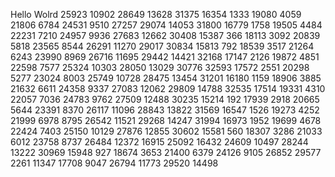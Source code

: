 Hello Wolrd
25923
10902
28649
13628
31375
16354
1333
19080
4059
21806
6784
24531
9510
27257
29074
14053
31800
16779
1758
19505
4484
22231
7210
24957
9936
27683
12662
30408
15387
366
18113
3092
20839
5818
23565
8544
26291
11270
29017
30834
15813
792
18539
3517
21264
6243
23990
8969
26716
11695
29442
14421
32168
17147
2126
19872
4851
22598
7577
25324
10303
28050
13029
30776
32593
17572
2551
20298
5277
23024
8003
25749
10728
28475
13454
31201
16180
1159
18906
3885
21632
6611
24358
9337
27083
12062
29809
14788
32535
17514
19331
4310
22057
7036
24783
9762
27509
12488
30235
15214
192
17939
2918
20665
5644
23391
8370
26117
11096
28843
13822
31569
16547
1526
19273
4252
21999
6978
8795
26542
11521
29268
14247
31994
16973
1952
19699
4678
22424
7403
25150
10129
27876
12855
30602
15581
560
18307
3286
21033
6012
23758
8737
26484
12372
16915
25092
16432
24609
10497
28244
13222
30969
15948
927
18674
3653
21400
6379
24126
9105
26852
29577
2261
11347
17708
9047
26794
11773
29520
14498
